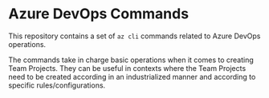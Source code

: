# Azure DevOps Commands
This repository contains a set of `az cli` commands related to Azure DevOps operations.

The commands take in charge basic operations when it comes to creating Team Projects.
They can be useful in contexts where the Team Projects need to be created according in an industrialized manner and according to specific rules/configurations.